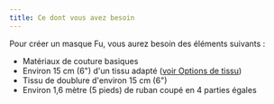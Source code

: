```yaml
---
title: Ce dont vous avez besoin
---
```


Pour créer un masque Fu, vous aurez besoin des éléments suivants :

- Matériaux de couture basiques
- Environ 15 cm (6") d'un tissu adapté ([voir Options de tissu](/docs/patterns/fu/fabric/))
- Tissu de doublure d'environ 15 cm (6")
- Environ 1,6 mètre (5 pieds) de ruban coupé en 4 parties égales

